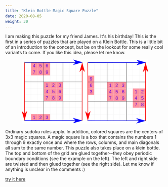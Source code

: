 ```yaml
---
title: "Klein Bottle Magic Square Puzzle"
date: 2020-08-05
weight: 30
---
```


<p>I am making this puzzle for my friend James. It's his birthday! This is the first in a series of puzzles that are played on a Klein Bottle. This is a little bit of an introduction to the concept, but be on the lookout for some really cool variants to come. If you like this idea, please let me know. </p>

<p align="center">
  <img src="rules.png" alt="Rules for the puzzle" width="400"/>
</p>

<p>Ordinary sudoku rules apply. In addition, colored squares are the centers of 3x3 magic squares. A magic square is a box that contains the numbers 1 through 9 exactly once and where the rows, columns, and main diagonals all sum to the same number. This puzzle also takes place on a klein bottle. The top and bottom of the grid are glued together--they obey periodic boundary conditions (see the example on the left). The left and right side are twisted and then glued together (see the right side). Let me know if anything is unclear in the comments :)

</p>
<p>
<a href="https://app.crackingthecryptic.com/g5rragh8j0">try it here</a>
</p>